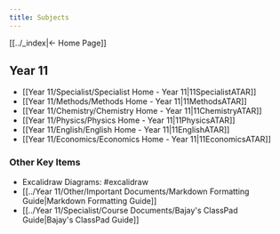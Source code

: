 ```yaml
---
title: Subjects
---
```


[[../_index|← Home Page]]

## Year 11
- [[Year 11/Specialist/Specialist Home - Year 11|11SpecialistATAR]]
- [[Year 11/Methods/Methods Home - Year 11|11MethodsATAR]]
- [[Year 11/Chemistry/Chemistry Home - Year 11|11ChemistryATAR]]
- [[Year 11/Physics/Physics Home - Year 11|11PhysicsATAR]]
- [[Year 11/English/English Home - Year 11|11EnglishATAR]]
- [[Year 11/Economics/Economics Home - Year 11|11EconomicsATAR]]
  
### Other Key Items
- Excalidraw Diagrams: #excalidraw 
- [[../Year 11/Other/Important Documents/Markdown Formatting Guide|Markdown Formatting Guide]]
- [[../Year 11/Specialist/Course Documents/Bajay's ClassPad Guide|Bajay's ClassPad Guide]]